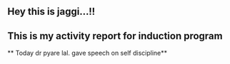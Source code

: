 ## Hey this is jaggi...!!
## This is my activity report for induction program
** Today dr pyare lal.
gave speech on self discipline**
